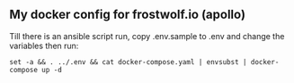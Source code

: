 ## My docker config for frostwolf.io (apollo)

Till there is an ansible script run, copy .env.sample to .env and change the variables then run:

```shell
set -a && . ../.env && cat docker-compose.yaml | envsubst | docker-compose up -d
```

